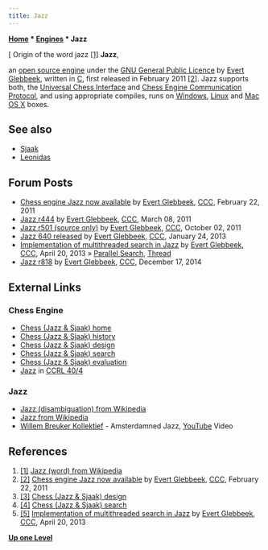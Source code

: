 ```yaml
---
title: Jazz
---
```

**[Home](Home "Home") \* [Engines](Engines "Engines") \* Jazz**



[ Origin of the word jazz <a id="cite-note-1" href="#cite-ref-1">[1]</a>
**Jazz**,  

an [open source engine](Category:Open_Source "Category:Open Source") under the [GNU General Public Licence](Free_Software_Foundation#GPL "Free Software Foundation") by [Evert Glebbeek](Evert_Glebbeek "Evert Glebbeek"), written in [C](C "C"), first released in February 2011 <a id="cite-note-2" href="#cite-ref-2">[2]</a>. 
Jazz supports both, the [Universal Chess Interface](UCI "UCI") and [Chess Engine Communication Protocol](Chess_Engine_Communication_Protocol "Chess Engine Communication Protocol"), and using appropriate compiles, runs on [Windows](Windows "Windows"), [Linux](Linux "Linux") and [Mac OS X](Mac_OS "Mac OS") boxes. 



## See also


* [Sjaak](Sjaak_(Glebbeek) "Sjaak (Glebbeek)")
* [Leonidas](index.php?title=Leonidas&action=edit&redlink=1 "Leonidas (page does not exist)")


## Forum Posts


* [Chess engine Jazz now available](http://www.talkchess.com/forum/viewtopic.php?t=38176) by [Evert Glebbeek](Evert_Glebbeek "Evert Glebbeek"), [CCC](CCC "CCC"), February 22, 2011
* [Jazz r444](http://www.talkchess.com/forum/viewtopic.php?t=38333) by [Evert Glebbeek](Evert_Glebbeek "Evert Glebbeek"), [CCC](CCC "CCC"), March 08, 2011
* [Jazz r501 (source only)](http://www.talkchess.com/forum/viewtopic.php?t=40616) by [Evert Glebbeek](Evert_Glebbeek "Evert Glebbeek"), [CCC](CCC "CCC"), October 02, 2011
* [Jazz 640 released](http://www.talkchess.com/forum/viewtopic.php?t=46988) by [Evert Glebbeek](Evert_Glebbeek "Evert Glebbeek"), [CCC](CCC "CCC"), January 24, 2013
* [Implementation of multithreaded search in Jazz](http://www.talkchess.com/forum/viewtopic.php?t=47820) by [Evert Glebbeek](Evert_Glebbeek "Evert Glebbeek"), [CCC](CCC "CCC"), April 20, 2013 » [Parallel Search](Parallel_Search "Parallel Search"), [Thread](Thread "Thread")
* [Jazz r818](http://www.talkchess.com/forum/viewtopic.php?t=54668) by [Evert Glebbeek](Evert_Glebbeek "Evert Glebbeek"), [CCC](CCC "CCC"), December 17, 2014


## External Links


### Chess Engine


* [Chess (Jazz & Sjaak) home](http://www.eglebbk.dds.nl/program/chess-index.html)
* [Chess (Jazz & Sjaak) history](http://www.eglebbk.dds.nl/program/chess-hist.html)
* [Chess (Jazz & Sjaak) design](http://www.eglebbk.dds.nl/program/chess-design.html)
* [Chess (Jazz & Sjaak) search](http://www.eglebbk.dds.nl/program/chess-search.html)
* [Chess (Jazz & Sjaak) evaluation](http://www.eglebbk.dds.nl/program/chess-eval.html)
* [Jazz](http://ccrl.chessdom.com/ccrl/404/cgi/compare_engines.cgi?family=Jazz&print=Rating+list&print=Results+table&print=LOS+table&print=Ponder+hit+table&print=Eval+difference+table&print=Comopp+gamenum+table&print=Overlap+table&print=Score+with+common+opponents) in [CCRL 40/4](CCRL "CCRL")


### Jazz


* [Jazz (disambiguation) from Wikipedia](https://en.wikipedia.org/wiki/Jazz_%28disambiguation%29)
* [Jazz from Wikipedia](https://en.wikipedia.org/wiki/Jazz)
* [Willem Breuker Kollektief](Category:Willem_Breuker "Category:Willem Breuker") - Amsterdamned Jazz, [YouTube](https://en.wikipedia.org/wiki/YouTube) Video


 
## References


1. <a id="cite-ref-1" href="#cite-note-1">[1]</a> [Jazz (word) from Wikipedia](https://en.wikipedia.org/wiki/Jazz_%28word%29)
2. <a id="cite-ref-2" href="#cite-note-2">[2]</a> [Chess engine Jazz now available](http://www.talkchess.com/forum/viewtopic.php?t=38176) by [Evert Glebbeek](Evert_Glebbeek "Evert Glebbeek"), [CCC](CCC "CCC"), February 22, 2011
3. <a id="cite-ref-3" href="#cite-note-3">[3]</a> [Chess (Jazz & Sjaak) design](http://www.eglebbk.dds.nl/program/chess-design.html)
4. <a id="cite-ref-4" href="#cite-note-4">[4]</a> [Chess (Jazz & Sjaak) search](http://www.eglebbk.dds.nl/program/chess-search.html)
5. <a id="cite-ref-5" href="#cite-note-5">[5]</a> [Implementation of multithreaded search in Jazz](http://www.talkchess.com/forum/viewtopic.php?t=47820) by [Evert Glebbeek](Evert_Glebbeek "Evert Glebbeek"), [CCC](CCC "CCC"), April 20, 2013

**[Up one Level](Engines "Engines")**







 
